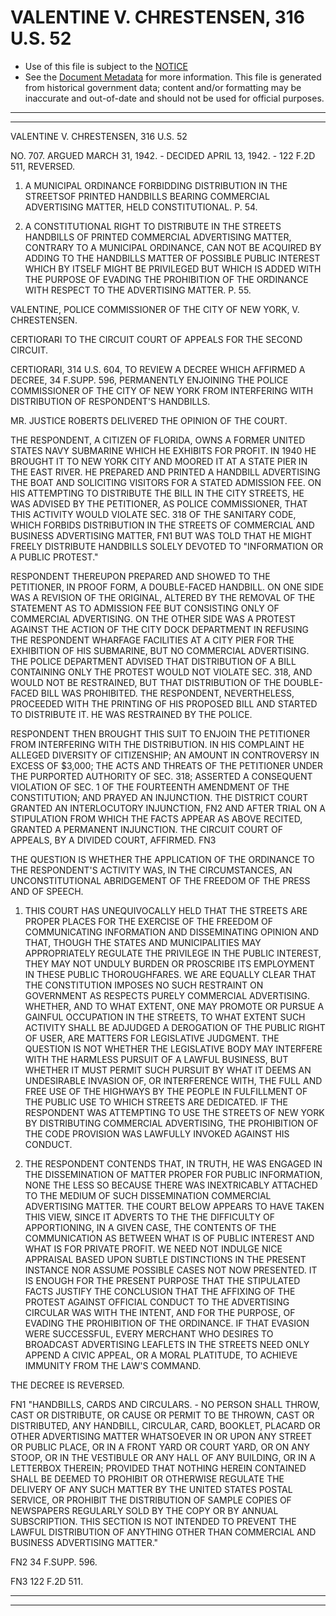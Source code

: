 ---
---

# VALENTINE V. CHRESTENSEN, 316 U.S. 52

* Use of this file is subject to the [NOTICE](https://github.com/publicdocs/notice/blob/master/NOTICE)
* See the [Document Metadata](../../../) for more information.
  This file is generated from historical government data; content and/or formatting may be inaccurate and out-of-date and should not be used for official purposes.

----------
----------

VALENTINE V. CHRESTENSEN, 316 U.S. 52

NO. 707.  ARGUED MARCH 31, 1942.  - DECIDED APRIL 13, 1942.  - 122 F.2D 511, REVERSED.

1.  A MUNICIPAL ORDINANCE FORBIDDING DISTRIBUTION IN THE STREETSOF PRINTED HANDBILLS BEARING COMMERCIAL ADVERTISING MATTER, HELD CONSTITUTIONAL.  P. 54.

2.  A CONSTITUTIONAL RIGHT TO DISTRIBUTE IN THE STREETS HANDBILLS OF PRINTED COMMERCIAL ADVERTISING MATTER, CONTRARY TO A MUNICIPAL ORDINANCE, CAN NOT BE ACQUIRED BY ADDING TO THE HANDBILLS MATTER OF POSSIBLE PUBLIC INTEREST WHICH BY ITSELF MIGHT BE PRIVILEGED BUT WHICH IS ADDED WITH THE PURPOSE OF EVADING THE PROHIBITION OF THE ORDINANCE WITH RESPECT TO THE ADVERTISING MATTER.  P. 55.

VALENTINE, POLICE COMMISSIONER OF THE CITY OF NEW YORK, V. CHRESTENSEN.

CERTIORARI TO THE CIRCUIT COURT OF APPEALS FOR THE SECOND CIRCUIT.

CERTIORARI, 314 U.S. 604, TO REVIEW A DECREE WHICH AFFIRMED A DECREE, 34 F.SUPP.  596, PERMANENTLY ENJOINING THE POLICE COMMISSIONER OF THE CITY OF NEW YORK FROM INTERFERING WITH DISTRIBUTION OF RESPONDENT'S HANDBILLS.

MR. JUSTICE ROBERTS DELIVERED THE OPINION OF THE COURT.

THE RESPONDENT, A CITIZEN OF FLORIDA, OWNS A FORMER UNITED STATES NAVY SUBMARINE WHICH HE EXHIBITS FOR PROFIT.  IN 1940 HE BROUGHT IT TO NEW YORK CITY AND MOORED IT AT A STATE PIER IN THE EAST RIVER.  HE PREPARED AND PRINTED A HANDBILL ADVERTISING THE BOAT AND SOLICITING VISITORS FOR A STATED ADMISSION FEE.  ON HIS ATTEMPTING TO DISTRIBUTE THE BILL IN THE CITY STREETS, HE WAS ADVISED BY THE PETITIONER, AS POLICE COMMISSIONER, THAT THIS ACTIVITY WOULD VIOLATE SEC. 318 OF THE SANITARY CODE, WHICH FORBIDS DISTRIBUTION IN THE STREETS OF COMMERCIAL AND BUSINESS ADVERTISING MATTER,  FN1  BUT WAS TOLD THAT HE MIGHT FREELY DISTRIBUTE HANDBILLS SOLELY DEVOTED TO "INFORMATION OR A PUBLIC PROTEST."

RESPONDENT THEREUPON PREPARED AND SHOWED TO THE PETITIONER, IN PROOF FORM, A DOUBLE-FACED HANDBILL.  ON ONE SIDE WAS A REVISION OF THE ORIGINAL, ALTERED BY THE REMOVAL OF THE STATEMENT AS TO ADMISSION FEE BUT CONSISTING ONLY OF COMMERCIAL ADVERTISING.  ON THE OTHER SIDE WAS A PROTEST AGAINST THE ACTION OF THE CITY DOCK DEPARTMENT IN REFUSING THE RESPONDENT WHARFAGE FACILITIES AT A CITY PIER FOR THE EXHIBITION OF HIS SUBMARINE, BUT NO COMMERCIAL ADVERTISING.  THE POLICE DEPARTMENT ADVISED THAT DISTRIBUTION OF A BILL CONTAINING ONLY THE PROTEST WOULD NOT VIOLATE SEC. 318, AND WOULD NOT BE RESTRAINED, BUT THAT DISTRIBUTION OF THE DOUBLE-FACED BILL WAS PROHIBITED.  THE RESPONDENT, NEVERTHELESS, PROCEEDED WITH THE PRINTING OF HIS PROPOSED BILL AND STARTED TO DISTRIBUTE IT.  HE WAS RESTRAINED BY THE POLICE.

RESPONDENT THEN BROUGHT THIS SUIT TO ENJOIN THE PETITIONER FROM INTERFERING WITH THE DISTRIBUTION.  IN HIS COMPLAINT HE ALLEGED DIVERSITY OF CITIZENSHIP; AN AMOUNT IN CONTROVERSY IN EXCESS OF $3,000; THE ACTS AND THREATS OF THE PETITIONER UNDER THE PURPORTED AUTHORITY OF SEC. 318; ASSERTED A CONSEQUENT VIOLATION OF SEC. 1 OF THE FOURTEENTH AMENDMENT OF THE CONSTITUTION; AND PRAYED AN INJUNCTION.  THE DISTRICT COURT GRANTED AN INTERLOCUTORY INJUNCTION, FN2  AND AFTER TRIAL ON A STIPULATION FROM WHICH THE FACTS APPEAR AS ABOVE RECITED, GRANTED A PERMANENT INJUNCTION.  THE CIRCUIT COURT OF APPEALS, BY A DIVIDED COURT, AFFIRMED.  FN3

THE QUESTION IS WHETHER THE APPLICATION OF THE ORDINANCE TO THE RESPONDENT'S ACTIVITY WAS, IN THE CIRCUMSTANCES, AN UNCONSTITUTIONAL ABRIDGEMENT OF THE FREEDOM OF THE PRESS AND OF SPEECH.

1.  THIS COURT HAS UNEQUIVOCALLY HELD THAT THE STREETS ARE PROPER PLACES FOR THE EXERCISE OF THE FREEDOM OF COMMUNICATING INFORMATION AND DISSEMINATING OPINION AND THAT, THOUGH THE STATES AND MUNICIPALITIES MAY APPROPRIATELY REGULATE THE PRIVILEGE IN THE PUBLIC INTEREST, THEY MAY NOT UNDULY BURDEN OR PROSCRIBE ITS EMPLOYMENT IN THESE PUBLIC THOROUGHFARES.  WE ARE EQUALLY CLEAR THAT THE CONSTITUTION IMPOSES NO SUCH RESTRAINT ON GOVERNMENT AS RESPECTS PURELY COMMERCIAL ADVERTISING.  WHETHER, AND TO WHAT EXTENT, ONE MAY PROMOTE OR PURSUE A GAINFUL OCCUPATION IN THE STREETS, TO WHAT EXTENT SUCH ACTIVITY SHALL BE ADJUDGED A DEROGATION OF THE PUBLIC RIGHT OF USER, ARE MATTERS FOR LEGISLATIVE JUDGMENT.  THE QUESTION IS NOT WHETHER THE LEGISLATIVE BODY MAY INTERFERE WITH THE HARMLESS PURSUIT OF A LAWFUL BUSINESS, BUT WHETHER IT MUST PERMIT SUCH PURSUIT BY WHAT IT DEEMS AN UNDESIRABLE INVASION OF, OR INTERFERENCE WITH, THE FULL AND FREE USE OF THE HIGHWAYS BY THE PEOPLE IN FULFILLMENT OF THE PUBLIC USE TO WHICH STREETS ARE DEDICATED.  IF THE RESPONDENT WAS ATTEMPTING TO USE THE STREETS OF NEW YORK BY DISTRIBUTING COMMERCIAL ADVERTISING, THE PROHIBITION OF THE CODE PROVISION WAS LAWFULLY INVOKED AGAINST HIS CONDUCT.

2.  THE RESPONDENT CONTENDS THAT, IN TRUTH, HE WAS ENGAGED IN THE DISSEMINATION OF MATTER PROPER FOR PUBLIC INFORMATION, NONE THE LESS SO BECAUSE THERE WAS INEXTRICABLY ATTACHED TO THE MEDIUM OF SUCH DISSEMINATION COMMERCIAL ADVERTISING MATTER.  THE COURT BELOW APPEARS TO HAVE TAKEN THIS VIEW, SINCE IT ADVERTS TO THE THE DIFFICULTY OF APPORTIONING, IN A GIVEN CASE, THE CONTENTS OF THE COMMUNICATION AS BETWEEN WHAT IS OF PUBLIC INTEREST AND WHAT IS FOR PRIVATE PROFIT.  WE NEED NOT INDULGE NICE APPRAISAL BASED UPON SUBTLE DISTINCTIONS IN THE PRESENT INSTANCE NOR ASSUME POSSIBLE CASES NOT NOW PRESENTED.  IT IS ENOUGH FOR THE PRESENT PURPOSE THAT THE STIPULATED FACTS JUSTIFY THE CONCLUSION THAT THE AFFIXING OF THE PROTEST AGAINST OFFICIAL CONDUCT TO THE ADVERTISING CIRCULAR WAS WITH THE INTENT, AND FOR THE PURPOSE, OF EVADING THE PROHIBITION OF THE ORDINANCE.  IF THAT EVASION WERE SUCCESSFUL, EVERY MERCHANT WHO DESIRES TO BROADCAST ADVERTISING LEAFLETS IN THE STREETS NEED ONLY APPEND A CIVIC APPEAL, OR A MORAL PLATITUDE, TO ACHIEVE IMMUNITY FROM THE LAW'S COMMAND.

THE DECREE IS REVERSED.

FN1  "HANDBILLS, CARDS AND CIRCULARS.  - NO PERSON SHALL THROW, CAST OR DISTRIBUTE, OR CAUSE OR PERMIT TO BE THROWN, CAST OR DISTRIBUTED, ANY HANDBILL, CIRCULAR, CARD, BOOKLET, PLACARD OR OTHER ADVERTISING MATTER WHATSOEVER IN OR UPON ANY STREET OR PUBLIC PLACE, OR IN A FRONT YARD OR COURT YARD, OR ON ANY STOOP, OR IN THE VESTIBULE OR ANY HALL OF ANY BUILDING, OR IN A LETTERBOX THEREIN; PROVIDED THAT NOTHING HEREIN CONTAINED SHALL BE DEEMED TO PROHIBIT OR OTHERWISE REGULATE THE DELIVERY OF ANY SUCH MATTER BY THE UNITED STATES POSTAL SERVICE, OR PROHIBIT THE DISTRIBUTION OF SAMPLE COPIES OF NEWSPAPERS REGULARLY SOLD BY THE COPY OR BY ANNUAL SUBSCRIPTION.  THIS SECTION IS NOT INTENDED TO PREVENT THE LAWFUL DISTRIBUTION OF ANYTHING OTHER THAN COMMERCIAL AND BUSINESS ADVERTISING MATTER."

FN2  34 F.SUPP.  596.

FN3  122 F.2D 511.


----------
----------

